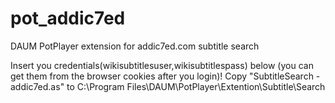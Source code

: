 # pot_addic7ed
 DAUM PotPlayer extension for addic7ed.com subtitle search
 
 Insert you credentials(wikisubtitlesuser,wikisubtitlespass) below (you can get them from the browser cookies after you login)!
 Copy "SubtitleSearch - addic7ed.as" to C:\Program Files\DAUM\PotPlayer\Extention\Subtitle\Search
